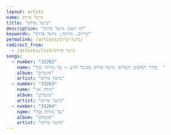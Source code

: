 ```yaml
---
layout: artist
name: מישל פרדס
title: "מישל פרדס"
description: "דף האמן מישל פרדס"
keywords: "שירים, מוזיקה, מישל פרדס"
permalink: /artists/מישל-פרדס/
redirect_from:
  - /artists/list/מישל פרדס
songs:
  - number: "33262"
    name: "בדרך לאלבום השלישי מישל פרדס בסינגל חדש – על נהרות בבל  "
    album: "סינגלים"
    artist: "מישל פרדס"
  - number: "33263"
    name: "מודה אני"
    album: "סינגלים"
    artist: "מישל פרדס"
  - number: "33264"
    name: "על נהרות בבל"
    album: "סינגלים"
    artist: "מישל פרדס"
---
```

